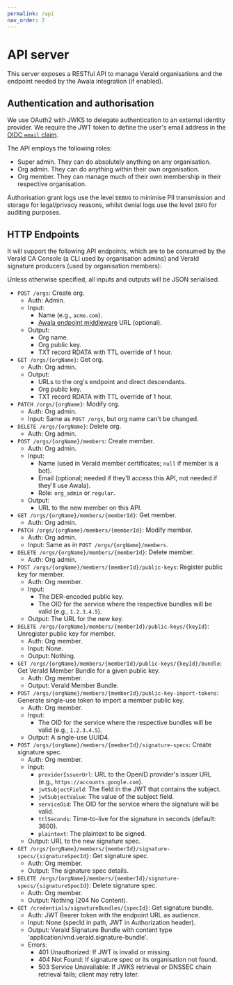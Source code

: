 ```yaml
---
permalink: /api
nav_order: 2
---
```

# API server

This server exposes a RESTful API to manage VeraId organisations and the endpoint needed by the Awala integration (if enabled).

## Authentication and authorisation

We use OAuth2 with JWKS to delegate authentication to an external identity provider. We require the JWT token to define the user's email address in the [OIDC `email` claim](https://openid.net/specs/openid-connect-core-1_0.html#StandardClaims).

The API employs the following roles:

- Super admin. They can do absolutely anything on any organisation.
- Org admin. They can do anything within their own organisation.
- Org member. They can manage much of their own membership in their respective organisation.

Authorisation grant logs use the level `DEBUG` to minimise PII transmission and storage for legal/privacy reasons, whilst denial logs use the level `INFO` for auditing purposes.

## HTTP Endpoints

It will support the following API endpoints, which are to be consumed by the VeraId CA Console (a CLI used by organisation admins) and VeraId signature producers (used by organisation members):

Unless otherwise specified, all inputs and outputs will be JSON serialised.

- `POST /orgs`: Create org.
  - Auth: Admin.
  - Input:
    - Name (e.g., `acme.com`).
    - [Awala endpoint middleware](https://github.com/relaycorp/relayverse/issues/28) URL (optional).
  - Output:
    - Org name.
    - Org public key.
    - TXT record RDATA with TTL override of 1 hour.
- `GET /orgs/{orgName}`: Get org.
  - Auth: Org admin.
  - Output:
    - URLs to the org's endpoint and direct descendants.
    - Org public key.
    - TXT record RDATA with TTL override of 1 hour.
- `PATCH /orgs/{orgName}`: Modify org.
  - Auth: Org admin.
  - Input: Same as `POST /orgs`, but org name can't be changed.
- `DELETE /orgs/{orgName}`: Delete org.
  - Auth: Org admin.
- `POST /orgs/{orgName}/members`: Create member.
  - Auth: Org admin.
  - Input:
    - Name (used in VeraId member certificates; `null` if member is a bot).
    - Email (optional; needed if they'll access this API, not needed if they'll use Awala).
    - Role: `org_admin` or `regular`.
  - Output:
    - URL to the new member on this API.
- `GET /orgs/{orgName}/members/{memberId}`: Get member.
  - Auth: Org admin.
- `PATCH /orgs/{orgName}/members/{memberId}`: Modify member.
  - Auth: Org admin.
  - Input: Same as in `POST /orgs/{orgName}/members`.
- `DELETE /orgs/{orgName}/members/{memberId}`: Delete member.
  - Auth: Org admin.
- `POST /orgs/{orgName}/members/{memberId}/public-keys`: Register public key for member.
  - Auth: Org member.
  - Input:
    - The DER-encoded public key.
    - The OID for the service where the respective bundles will be valid (e.g., `1.2.3.4.5`).
  - Output: The URL for the new key.
- `DELETE /orgs/{orgName}/members/{memberId}/public-keys/{keyId}`: Unregister public key for member.
  - Auth: Org member.
  - Input: None.
  - Output: Nothing.
- `GET /orgs/{orgName}/members/{memberId}/public-keys/{keyId}/bundle`: Get VeraId Member Bundle for a given public key.
  - Auth: Org member.
  - Output: VeraId Member Bundle.
- `POST /orgs/{orgName}/members/{memberId}/public-key-import-tokens`: Generate single-use token to import a member public key.
  - Auth: Org member.
  - Input:
    - The OID for the service where the respective bundles will be valid (e.g., `1.2.3.4.5`).
  - Output: A single-use UUID4.
- `POST /orgs/{orgName}/members/{memberId}/signature-specs`: Create signature spec.
  - Auth: Org member.
  - Input:
    - `providerIssuerUrl`: URL to the OpenID provider's issuer URL (e.g., `https://accounts.google.com`).
    - `jwtSubjectField`: The field in the JWT that contains the subject.
    - `jwtSubjectValue`: The value of the subject field.
    - `serviceOid`: The OID for the service where the signature will be valid.
    - `ttlSeconds`: Time-to-live for the signature in seconds (default: 3600).
    - `plaintext`: The plaintext to be signed.
  - Output: URL to the new signature spec.
- `GET /orgs/{orgName}/members/{memberId}/signature-specs/{signatureSpecId}`: Get signature spec.
  - Auth: Org member.
  - Output: The signature spec details.
- `DELETE /orgs/{orgName}/members/{memberId}/signature-specs/{signatureSpecId}`: Delete signature spec.
  - Auth: Org member.
  - Output: Nothing (204 No Content).
- `GET /credentials/signatureBundles/{specId}`: Get signature bundle.
  - Auth: JWT Bearer token with the endpoint URL as audience.
  - Input: None (specId in path, JWT in Authorization header).
  - Output: VeraId Signature Bundle with content type 'application/vnd.veraid.signature-bundle'.
  - Errors:
    - 401 Unauthorized: If JWT is invalid or missing.
    - 404 Not Found: If signature spec or its organisation not found.
    - 503 Service Unavailable: If JWKS retrieval or DNSSEC chain retrieval fails; client may retry later.

